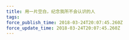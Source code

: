 ```yaml
---
title: 用一片空白，纪念我所不会认识的人
tags: 
force_publish_time: 2018-03-24T20:07:45.260Z
force_update_time: 2018-03-24T20:07:45.260Z
---
```



